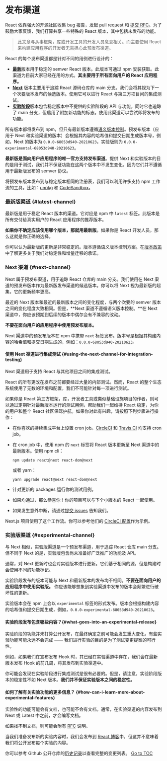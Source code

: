 
# 发布渠道


React 依靠强大的开源社区收集 bug 报告，发起 pull request 和 [提交 RFC](https://github.com/reactjs/rfcs)。为了鼓励大家反馈，我们打算共享一些特殊的 React 版本，其中包括未发布的功能。

> 此文章与从事框架，库或开发工具的开发人员息息相关。而主要使用 React 来构建应用程序的开发者无需担心此预发布渠道。

React 的每个发布渠道都是针对不同的用例进行设计的：

- [**最新**](#latest-channel)版本用于稳定的 semver React 版本。此版本可通过 npm 安装获取。此渠道为目前大家已经在用的方式。**其主要用于所有面向用户的 React 应用程序。**
- [**Next**](#next-channel) 版本主要用于追踪 React 源码仓库的 main 分支。我们会将其视为下一个次要版本发布的候选版本。使用它可以进行 React 与第三方项目间的集成测试。
- [**实验阶段**](#experimental-channel)版本包含稳定版本中不提供的实验阶段的 API 与功能。同时它也追踪了 main 分支，但启用了附加新功能的标志。使用此渠道可以尝试即将发布的功能。

所有版本都将发布到 npm，但只有最新版本遵循[语义版本控制](./faq-versioning.html)。预发布版本（应用于 Next 和实验渠道的版本）会根据其内容的哈希值和提交日期生成版本号，例如，Next 的版本为 `0.0.0-68053d940-20210623`，实验版则为 `0.0.0-experimental-68053d940-20210623`。

**最新版是面向用户应用程序的唯一官方支持发布渠道**。提供 Next 和实验版本的目的是用于测试，我们并不保证功能在这两个版本中不发生变化。因为它们并不遵循用于最新版发布的 semver 协议。

将预发布版本发布到与稳定版本相同的注册表，我们可以利用许多支持 npm 工作流的工具，比如：[unpkg](https://unpkg.com) 和 [CodeSandbox](https://codesandbox.io)。

### 最新版渠道 {#latest-channel}

最新版是用于稳定 React 版本的渠道。它对应是 npm 中 `latest` 标签。此版本是所有交付给真实用户的 React 应用程序的推荐版本。

**如果你不确定应该使用哪个版本，那就用最新版**。如果你是 React 开发人员，那么这就是你正确的选择。

你可以认为最新版的更新是非常稳定的。版本遵循语义版本控制方案。在[版本政策](./faq-versioning.html)中了解更多关于我们对稳定性和增量迁移的承诺。

### Next 渠道 {#next-channel}

Next 属于预发布渠道，用于追踪 React 仓库的 main 分支。我们使用在 Next 渠道的预发布版本作为最新版发布渠道的候选版本。你可以将 Next 视为最新版的超集，它的更新频率更高。

最近的 Next 版本和最近的最新版本之间的变化程度，与两个次要的 semver 版本之间的变化程度大致相同。但是，**Next 渠道不遵循语义版本控制。**在 Next 渠道中，你应该预期到后续的版本中偶尔会有不兼容的改动。

**不要在面向用户的应用程序中使用预发布版本。**

Next 渠道中的预发布版本在 npm 中携带 `next` 标签发布。版本号是根据其构建内容的哈希值和提交日期生成的，例如：`0.0.0-68053d940-20210623`。

#### 使用 Next 渠道进行集成测试 {#using-the-next-channel-for-integration-testing}

Next 渠道用于支持 React 与其他项目之间的集成测试。

React 的所有更改在发布之前都要经过大量的内部测试。然而，React 的整个生态系统使用了无数的环境和配置，我们不可能针对每一项进行测试。

如果你是 React 第三方框架，库，开发者工具或类似基础设施项目的作者，则可以通过定期针对最新版本运行的测试用例，帮助我们一起维持 React 稳定，为你的用户和整个 React 社区保驾护航。如果你对此有兴趣，请按照下列步骤进行操作：

- 在你喜欢的持续集成平台上设置 cron job。[CircleCI](https://circleci.com/docs/2.0/triggers/#scheduled-builds) 和 [Travis CI](https://docs.travis-ci.com/user/cron-jobs/) 均支持 cron job。
- 在 cron job 中，使用 npm 的 `next` 标签将 React 版本更新至 Next 渠道中的最新版本。使用 npm cli：

  ```console
  npm update react@next react-dom@next
  ```

  或者 yarn：

  ```console
  yarn upgrade react@next react-dom@next
  ```
- 针对更新的 packages 运行你的测试用例。
- 如果均通过，那么恭喜你！你的项目可以与下个小版本的 React 一起使用。
- 如果发生意外中断，请通过[提交 issues](https://github.com/facebook/react/issues) 告知我们。

Next.js 项目使用了这个工作流。你可以参考他们的 [CircleCI 配置](https://github.com/zeit/next.js/blob/c0a1c0f93966fe33edd93fb53e5fafb0dcd80a9e/.circleci/config.yml)作为示例。

### 实验版渠道 {#experimental-channel}

与 Next 相似，实验版渠道是一个预发布渠道，用于追踪 React 仓库 main 分支。但不同于 Next 的是，实验版包含尚未准备好广泛推广的功能及 API。

通常，对 Next 更新时也会对实验版本进行更新。它们基于相同的源，但是构建时会使用不同的功能标记。

实验阶段发布的版本可能与 Next 和最新版本的发布均不相同。**不要在面向用户的应用程序中使用实验版。** 你应该能够想象到实验渠道中发布的版本会频繁进行破坏性的更新。

实验版本会在 npm 上会以 `experimental` 标签的形式发布。版本会根据构建内容的哈希值和提交日期生成，例如，`0.0.0-experimental-68053d940-20210623`。

#### 实验阶段发布包含哪些内容？{#what-goes-into-an-experimental-release}

实验阶段的功能并未打算公开发布，在最终确定之前可能会发生重大变化。有些实验功能可能永远不会完成 —— 我们进行实验的目的是为了测试变更提案的可行性。

例如，如果我们在宣布发布 Hook 时，其已经在实验渠道中存在，我们会在最新版本发布 Hook 的前几周，将其发布到实验渠道中。

你可能会发现在实验阶段进行集成测试是很有必要的。但是，请注意，实验阶段版本的稳定性不如 Next 版本。**我们并不保证实验版本之间的稳定性。**

#### 如何了解有关实验功能的更多信息？ {#how-can-i-learn-more-about-experimental-features}

实验性的功能可能会有文档，也可能不会有文档。通常，在实验渠道的内容发布到 Next 或 Latest 中之前，才会编写文档。

如果找不到文档，则可能会附有 [RFC](https://github.com/reactjs/rfcs) 说明。

当我们准备发布新的实验内容时，我们会发布到 [React 博客](/blog)中，但这并不意味着我们将公开发布每个实验的内容。

你可以参考 Github 公开仓库的[历史记录](https://github.com/facebook/react/commits/main)以查看完整的变更列表。
<span style="float: footnote;"><a href="./index.html#toc">Go to TOC</a></span>
